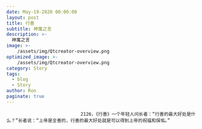 ```yaml
---
date: May-19-2020 00:00:00
layout: post
title: 行善
subtitle: 神寓之言
description: >-
  神寓之言
image: >-
    /assets/img/Qtcreator-overview.png
optimized_image: >-
    /assets/img/Qtcreator-overview.png
category: Story
tags:
  - blog
  - Story
author: Ron
paginate: true
---
```


							　　2126，《行善》一个年轻人问长者：“行善的最大好处是什么？”长者说：“上帝是全善的，行善的最大好处就是可以得到上帝的祝福和保佑。”
							
							
						